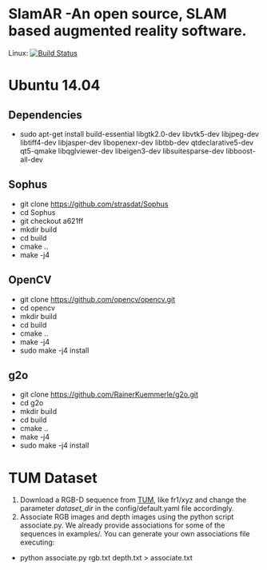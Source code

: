 SlamAR -An open source, SLAM based augmented reality software.
================================
Linux: [![Build Status](https://travis-ci.org/cgnerds/SlamAR.svg?branch=master)](https://travis-ci.org/cgnerds/SlamAR)

# Ubuntu 14.04
## Dependencies
- sudo apt-get install build-essential libgtk2.0-dev libvtk5-dev libjpeg-dev libtiff4-dev libjasper-dev libopenexr-dev libtbb-dev qtdeclarative5-dev qt5-qmake libqglviewer-dev libeigen3-dev libsuitesparse-dev libboost-all-dev

## Sophus
- git clone https://github.com/strasdat/Sophus
- cd Sophus
- git checkout a621ff
- mkdir build
- cd build
- cmake ..
- make -j4

## OpenCV
- git clone https://github.com/opencv/opencv.git
- cd opencv
- mkdir build
- cd build
- cmake ..
- make -j4
- sudo make -j4 install

## g2o
- git clone https://github.com/RainerKuemmerle/g2o.git
- cd g2o
- mkdir build
- cd build
- cmake ..
- make -j4
- sudo make -j4 install

# TUM Dataset
1. Download a RGB-D sequence from [TUM](http://vision.in.tum.de/data/datasets/rgbd-dataset/download), like fr1/xyz and change the parameter *dataset_dir* in the config/default.yaml file accordingly.  
2. Associate RGB images and depth images using the python script associate.py. We already provide associations for some of the sequences in examples/. You can generate your own associations file executing:
- python associate.py rgb.txt depth.txt > associate.txt